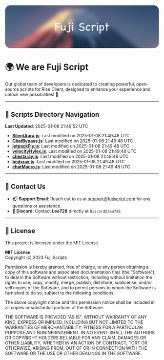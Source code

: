 ![Banner](.github/b.webp)

# 🌍 **We are Fuji Script**

Our global team of developers is dedicated to creating powerful, open-source scripts for Rise Client, designed to enhance your experience and unlock new possibilities! 🌟

---
<!-- SCRIPTS_NAVIGATION_START -->
## 📂 **Scripts Directory Navigation**

**Last Updated**: 2025-01-08 21:49:52 UTC

- **[SilentAura.js](scripts/SilentAura.js)**: Last modified on 2025-01-08 21:49:48 UTC
- **[ChatBypass.js](scripts/ChatBypass.js)**: Last modified on 2025-01-08 21:49:48 UTC
- **[jetpackFly.js](scripts/jetpackFly.js)**: Last modified on 2025-01-08 21:49:48 UTC
- **[velocityHylex.js](scripts/velocityHylex.js)**: Last modified on 2025-01-08 21:49:48 UTC
- **[chestxray.js](scripts/chestxray.js)**: Last modified on 2025-01-08 21:49:48 UTC
- **[bedxray.js](scripts/bedxray.js)**: Last modified on 2025-01-08 21:49:48 UTC
- **[chatMacro.js](scripts/chatMacro.js)**: Last modified on 2025-01-08 21:49:48 UTC

<!-- SCRIPTS_NAVIGATION_END -->

---

## 💬 **Contact Us**  
- 📬 **Support Email**: Reach out to us at [support@fujiscript.com](mailto:support@fujiscript.com) for any questions or assistance.  
- 💬 **Discord**: Contact **Leo728** directly at `Discord@leo728`.

---

## 📜 **License**

This project is licensed under the MIT License.  

**MIT License**  
Copyright (c) 2023 Fuji Scripts  

Permission is hereby granted, free of charge, to any person obtaining a copy of this software and associated documentation files (the "Software"), to deal in the Software without restriction, including without limitation the rights to use, copy, modify, merge, publish, distribute, sublicense, and/or sell copies of the Software, and to permit persons to whom the Software is furnished to do so, subject to the following conditions:  

The above copyright notice and this permission notice shall be included in all copies or substantial portions of the Software.  

THE SOFTWARE IS PROVIDED "AS IS", WITHOUT WARRANTY OF ANY KIND, EXPRESS OR IMPLIED, INCLUDING BUT NOT LIMITED TO THE WARRANTIES OF MERCHANTABILITY, FITNESS FOR A PARTICULAR PURPOSE AND NONINFRINGEMENT. IN NO EVENT SHALL THE AUTHORS OR COPYRIGHT HOLDERS BE LIABLE FOR ANY CLAIM, DAMAGES OR OTHER LIABILITY, WHETHER IN AN ACTION OF CONTRACT, TORT OR OTHERWISE, ARISING FROM, OUT OF OR IN CONNECTION WITH THE SOFTWARE OR THE USE OR OTHER DEALINGS IN THE SOFTWARE.  
